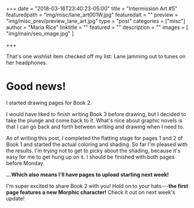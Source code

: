 +++
date = "2018-03-16T23:40:23-05:00"
title = "Intermission Art #5"
featuredpath = "img/misc/lane_art001W.jpg"
featuredalt = ""
preview = "img/misc_prev/preview_lane_art.jpg"
type = "post"
categories = ["misc"]
author = "Maria Rice"
linktitle = ""
featured = ""
description = ""
images = [ "img/main/seo_image.jpg" ]

+++

That's one wishlist item checked off my list: Lane jamming 
out to tunes on her headphones. 

# Good news! 

I started drawing pages for Book 2. 

I would have liked to finish writing Book 3 before drawing, 
but I decided to take the plunge and come back to it. What's 
nice about graphic novels is that I can go back and forth 
between writing and drawing when I need to.

As of writing this post, I completed the flatting stage for 
pages 1 and 2 of Book 1 and started the actual coloring and 
shading. So far I'm pleased with the results. I'm trying not 
to get to picky about the shading, because it's easy for me to 
get hung up on it. I should be finished with both pages before 
Monday.

**...Which also means I'll have pages to upload starting next 
week!**

I'm super excited to share Book 2 with you! Hold on to your 
hats---**the first page features a new Morphic character!** 
Check it out on next week's update!
